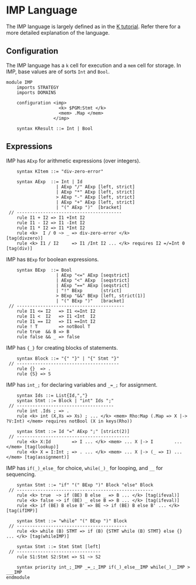IMP Language
============

The IMP language is largely defined as in the [K tutorial](www.kframework.org/index.php/K_Tutorial).
Refer there for a more detailed explanation of the language.

Configuration
-------------

The IMP language has a `k` cell for execution and a `mem` cell for storage.
In IMP, base values are of sorts `Int` and `Bool`.

```k
module IMP
    imports STRATEGY
    imports DOMAINS

    configuration <imp>
                    <k> $PGM:Stmt </k>
                    <mem> .Map </mem>
                  </imp>

    syntax KResult ::= Int | Bool
```

Expressions
-----------

IMP has `AExp` for arithmetic expressions (over integers).

```k
    syntax KItem ::= "div-zero-error"

    syntax AExp  ::= Int | Id
                   | AExp "/" AExp [left, strict]
                   | AExp "*" AExp [left, strict]
                   > AExp "-" AExp [left, strict]
                   | AExp "+" AExp [left, strict]
                   | "(" AExp ")"  [bracket]
 // ----------------------------------------
    rule I1 + I2 => I1 +Int I2
    rule I1 - I2 => I1 -Int I2
    rule I1 * I2 => I1 *Int I2
    rule <k>  I / 0 ~> _ => div-zero-error </k>                      [tag(divzero)]
    rule <k> I1 / I2     => I1 /Int I2 ... </k> requires I2 =/=Int 0 [tag(div)]
```

IMP has `BExp` for boolean expressions.

```k
    syntax BExp  ::= Bool
                   | AExp "<=" AExp [seqstrict]
                   | AExp "<" AExp  [seqstrict]
                   | AExp "==" AExp [seqstrict]
                   | "!" BExp       [strict]
                   > BExp "&&" BExp [left, strict(1)]
                   | "(" BExp ")"   [bracket]
 // -----------------------------------------
    rule I1 <= I2   => I1 <=Int I2
    rule I1 <  I2   => I1 <Int  I2
    rule I1 == I2   => I1 ==Int I2
    rule ! T        => notBool T
    rule true  && B => B
    rule false && _ => false
```

IMP has `{_}` for creating blocks of statements.

```k
    syntax Block ::= "{" "}" | "{" Stmt "}"
 // ---------------------------------------
    rule {}  => .
    rule {S} => S
```

IMP has `int_;` for declaring variables and `_=_;` for assignment.

```k
    syntax Ids ::= List{Id,","}
    syntax Stmt ::= Block | "int" Ids ";"
 // -------------------------------------
    rule int .Ids ; => .
    rule <k> int (X,Xs => Xs) ; ... </k> <mem> Rho:Map (.Map => X |-> ?V:Int) </mem> requires notBool (X in keys(Rho))

    syntax Stmt ::= Id "=" AExp ";" [strict(2)]
 // -------------------------------------------
    rule <k> X:Id        => I ... </k> <mem> ... X |-> I        ... </mem> [tag(lookup)]
    rule <k> X = I:Int ; => . ... </k> <mem> ... X |-> (_ => I) ... </mem> [tag(assignment)]
```

IMP has `if(_)_else_` for choice, `while(_)_` for looping, and `__` for sequencing.

```k
    syntax Stmt ::= "if" "(" BExp ")" Block "else" Block
 // ----------------------------------------------------
    rule <k> true  ~> if (BE) B else _ => B ... </k> [tag(ifeval)]
    rule <k> false ~> if (BE) _ else B => B ... </k> [tag(ifeval)]
    rule <k> if (BE) B else B' => BE ~> if (BE) B else B' ... </k> [tag(ifIMP)]

    syntax Stmt ::= "while" "(" BExp ")" Block
 // ------------------------------------------
    rule <k> while (B) STMT => if (B) {STMT while (B) STMT} else {} ... </k> [tag(whileIMP)]

    syntax Stmt ::= Stmt Stmt [left]
 // --------------------------------
    rule S1:Stmt S2:Stmt => S1 ~> S2

    syntax priority int_;_IMP _=_;_IMP if(_)_else__IMP while(_)__IMP > ___IMP
endmodule
```
